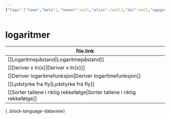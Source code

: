 ```yaml
---
{"tags":["tema","meta"],"temaer":null,"alias":[null],"del":null,"oppgave":null,"fag":null,"eksamen":null,"dg-publish":true,"title":"logaritmer","date":"2023-06-01","modified":"2023-06-01","permalink":"/temaer/logaritmer/","dgPassFrontmatter":true}
---
```



# logaritmer
| file.link                                                                     |
| ----------------------------------------------------------------------------- |
| [[Logaritmepåstand\|Logaritmepåstand]]                                     |
| [[Deriver x ln(x)\|Deriver x ln(x)]]                                       |
| [[Deriver logaritmefunksjon\|Deriver logaritmefunksjon]]                   |
| [[Lydstyrke fra fly\|Lydstyrke fra fly]]                                   |
| [[Sorter tallene i riktig rekkefølge\|Sorter tallene i riktig rekkefølge]] |

{ .block-language-dataview}
